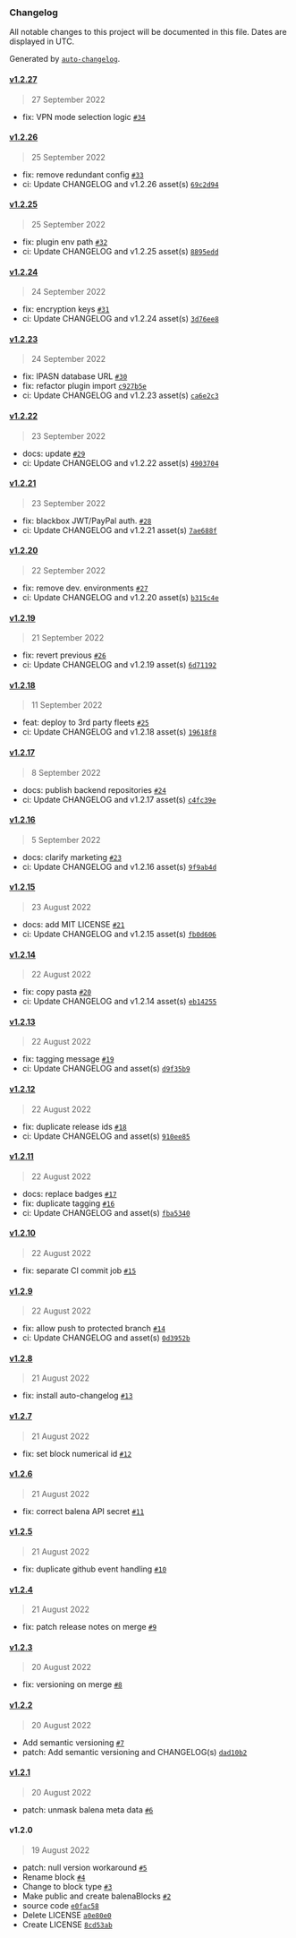 ### Changelog

All notable changes to this project will be documented in this file. Dates are displayed in UTC.

Generated by [`auto-changelog`](https://github.com/CookPete/auto-changelog).

#### [v1.2.27](https://github.com/belodetek/black.box/compare/v1.2.26...v1.2.27)

> 27 September 2022

- fix: VPN mode selection logic [`#34`](https://github.com/belodetek/black.box/pull/34)

#### [v1.2.26](https://github.com/belodetek/black.box/compare/v1.2.25...v1.2.26)

> 25 September 2022

- fix: remove redundant config [`#33`](https://github.com/belodetek/black.box/pull/33)
- ci: Update CHANGELOG and v1.2.26 asset(s) [`69c2d94`](https://github.com/belodetek/black.box/commit/69c2d948f492b8d978a9618d744484ed2ca69bed)

#### [v1.2.25](https://github.com/belodetek/black.box/compare/v1.2.24...v1.2.25)

> 25 September 2022

- fix: plugin env path [`#32`](https://github.com/belodetek/black.box/pull/32)
- ci: Update CHANGELOG and v1.2.25 asset(s) [`8895edd`](https://github.com/belodetek/black.box/commit/8895edde6f9bf112014659aed76b21328a9079e4)

#### [v1.2.24](https://github.com/belodetek/black.box/compare/v1.2.23...v1.2.24)

> 24 September 2022

- fix: encryption keys [`#31`](https://github.com/belodetek/black.box/pull/31)
- ci: Update CHANGELOG and v1.2.24 asset(s) [`3d76ee8`](https://github.com/belodetek/black.box/commit/3d76ee8c71a77787c064ec7cdb66b6437040b73b)

#### [v1.2.23](https://github.com/belodetek/black.box/compare/v1.2.22...v1.2.23)

> 24 September 2022

- fix: IPASN database URL [`#30`](https://github.com/belodetek/black.box/pull/30)
- fix: refactor plugin import [`c927b5e`](https://github.com/belodetek/black.box/commit/c927b5eaf9eefa73b893fdd03ddff94c5274d707)
- ci: Update CHANGELOG and v1.2.23 asset(s) [`ca6e2c3`](https://github.com/belodetek/black.box/commit/ca6e2c3f4f051751537a503d33494fbea06d15ac)

#### [v1.2.22](https://github.com/belodetek/black.box/compare/v1.2.21...v1.2.22)

> 23 September 2022

- docs: update [`#29`](https://github.com/belodetek/black.box/pull/29)
- ci: Update CHANGELOG and v1.2.22 asset(s) [`4903704`](https://github.com/belodetek/black.box/commit/4903704a4af169f814b80643383e98b9ea2e1a25)

#### [v1.2.21](https://github.com/belodetek/black.box/compare/v1.2.20...v1.2.21)

> 23 September 2022

- fix: blackbox JWT/PayPal auth. [`#28`](https://github.com/belodetek/black.box/pull/28)
- ci: Update CHANGELOG and v1.2.21 asset(s) [`7ae688f`](https://github.com/belodetek/black.box/commit/7ae688f5ad674760ae62ae7359d5083a2ddd113f)

#### [v1.2.20](https://github.com/belodetek/black.box/compare/v1.2.19...v1.2.20)

> 22 September 2022

- fix: remove dev. environments [`#27`](https://github.com/belodetek/black.box/pull/27)
- ci: Update CHANGELOG and v1.2.20 asset(s) [`b315c4e`](https://github.com/belodetek/black.box/commit/b315c4e2900b6b08f033f355326ea1681b2134c3)

#### [v1.2.19](https://github.com/belodetek/black.box/compare/v1.2.18...v1.2.19)

> 21 September 2022

- fix: revert previous [`#26`](https://github.com/belodetek/black.box/pull/26)
- ci: Update CHANGELOG and v1.2.19 asset(s) [`6d71192`](https://github.com/belodetek/black.box/commit/6d711925e084b66f823b6c7e405eb6f0f7ad4644)

#### [v1.2.18](https://github.com/belodetek/black.box/compare/v1.2.17...v1.2.18)

> 11 September 2022

- feat: deploy to 3rd party fleets [`#25`](https://github.com/belodetek/black.box/pull/25)
- ci: Update CHANGELOG and v1.2.18 asset(s) [`19618f8`](https://github.com/belodetek/black.box/commit/19618f84f636d1a5ad5d37d9fab6704d1bee9c87)

#### [v1.2.17](https://github.com/belodetek/black.box/compare/v1.2.16...v1.2.17)

> 8 September 2022

- docs: publish backend repositories [`#24`](https://github.com/belodetek/black.box/pull/24)
- ci: Update CHANGELOG and v1.2.17 asset(s) [`c4fc39e`](https://github.com/belodetek/black.box/commit/c4fc39eeed4391061d892c7fbf8e923f605fb661)

#### [v1.2.16](https://github.com/belodetek/black.box/compare/v1.2.15...v1.2.16)

> 5 September 2022

- docs: clarify marketing [`#23`](https://github.com/belodetek/black.box/pull/23)
- ci: Update CHANGELOG and v1.2.16 asset(s) [`9f9ab4d`](https://github.com/belodetek/black.box/commit/9f9ab4d02192d2ca2a05fe5068ed53b42e4956a2)

#### [v1.2.15](https://github.com/belodetek/black.box/compare/v1.2.14...v1.2.15)

> 23 August 2022

- docs: add MIT LICENSE [`#21`](https://github.com/belodetek/black.box/pull/21)
- ci: Update CHANGELOG and v1.2.15 asset(s) [`fb0d606`](https://github.com/belodetek/black.box/commit/fb0d606091eb2efc2e23614e0b466a82bc08033e)

#### [v1.2.14](https://github.com/belodetek/black.box/compare/v1.2.13...v1.2.14)

> 22 August 2022

- fix: copy pasta [`#20`](https://github.com/belodetek/black.box/pull/20)
- ci: Update CHANGELOG and v1.2.14 asset(s) [`eb14255`](https://github.com/belodetek/black.box/commit/eb14255f748ca482f52e9a37960090324e04195e)

#### [v1.2.13](https://github.com/belodetek/black.box/compare/v1.2.12...v1.2.13)

> 22 August 2022

- fix: tagging message [`#19`](https://github.com/belodetek/black.box/pull/19)
- ci: Update CHANGELOG and  asset(s) [`d9f35b9`](https://github.com/belodetek/black.box/commit/d9f35b9dbf7f5589501401883283f4e99d81ae82)

#### [v1.2.12](https://github.com/belodetek/black.box/compare/v1.2.11...v1.2.12)

> 22 August 2022

- fix: duplicate release ids [`#18`](https://github.com/belodetek/black.box/pull/18)
- ci: Update CHANGELOG and  asset(s) [`910ee85`](https://github.com/belodetek/black.box/commit/910ee854a99e72c6bba8c1d7b230442b63a74dcc)

#### [v1.2.11](https://github.com/belodetek/black.box/compare/v1.2.10...v1.2.11)

> 22 August 2022

- docs: replace badges [`#17`](https://github.com/belodetek/black.box/pull/17)
- fix: duplicate tagging [`#16`](https://github.com/belodetek/black.box/pull/16)
- ci: Update CHANGELOG and  asset(s) [`fba5340`](https://github.com/belodetek/black.box/commit/fba53400da8414cc7e0ed4c2bd77fa090b125544)

#### [v1.2.10](https://github.com/belodetek/black.box/compare/v1.2.9...v1.2.10)

> 22 August 2022

- fix: separate CI commit job [`#15`](https://github.com/belodetek/black.box/pull/15)

#### [v1.2.9](https://github.com/belodetek/black.box/compare/v1.2.8...v1.2.9)

> 22 August 2022

- fix: allow push to protected branch [`#14`](https://github.com/belodetek/black.box/pull/14)
- ci: Update CHANGELOG and  asset(s) [`0d3952b`](https://github.com/belodetek/black.box/commit/0d3952b90097dffd2a432058744b3da6df127042)

#### [v1.2.8](https://github.com/belodetek/black.box/compare/v1.2.7...v1.2.8)

> 21 August 2022

- fix: install auto-changelog [`#13`](https://github.com/belodetek/black.box/pull/13)

#### [v1.2.7](https://github.com/belodetek/black.box/compare/v1.2.6...v1.2.7)

> 21 August 2022

- fix: set block numerical id [`#12`](https://github.com/belodetek/black.box/pull/12)

#### [v1.2.6](https://github.com/belodetek/black.box/compare/v1.2.5...v1.2.6)

> 21 August 2022

- fix: correct balena API secret [`#11`](https://github.com/belodetek/black.box/pull/11)

#### [v1.2.5](https://github.com/belodetek/black.box/compare/v1.2.4...v1.2.5)

> 21 August 2022

- fix: duplicate github event handling [`#10`](https://github.com/belodetek/black.box/pull/10)

#### [v1.2.4](https://github.com/belodetek/black.box/compare/v1.2.3...v1.2.4)

> 21 August 2022

- fix: patch release notes on merge [`#9`](https://github.com/belodetek/black.box/pull/9)

#### [v1.2.3](https://github.com/belodetek/black.box/compare/v1.2.2...v1.2.3)

> 20 August 2022

- fix: versioning on merge [`#8`](https://github.com/belodetek/black.box/pull/8)

#### [v1.2.2](https://github.com/belodetek/black.box/compare/v1.2.1...v1.2.2)

> 20 August 2022

- Add semantic versioning [`#7`](https://github.com/belodetek/black.box/pull/7)
- patch: Add semantic versioning and CHANGELOG(s) [`dad10b2`](https://github.com/belodetek/black.box/commit/dad10b215898bc23291391291d16fcef7ea9e96c)

#### [v1.2.1](https://github.com/belodetek/black.box/compare/v1.2.0...v1.2.1)

> 20 August 2022

- patch: unmask balena meta data [`#6`](https://github.com/belodetek/black.box/pull/6)

#### v1.2.0

> 19 August 2022

- patch: null version workaround [`#5`](https://github.com/belodetek/black.box/pull/5)
- Rename block [`#4`](https://github.com/belodetek/black.box/pull/4)
- Change to block type [`#3`](https://github.com/belodetek/black.box/pull/3)
- Make public and create balenaBlocks [`#2`](https://github.com/belodetek/black.box/pull/2)
- source code [`e0fac58`](https://github.com/belodetek/black.box/commit/e0fac58f39ebd697ee19f6e99f2d9a582ee07370)
- Delete LICENSE [`a0e80e0`](https://github.com/belodetek/black.box/commit/a0e80e01ed6a884976ba398e718ce413d35ad91a)
- Create LICENSE [`8cd53ab`](https://github.com/belodetek/black.box/commit/8cd53abc63bf14f24f82f80a18e0e6daa134b77c)
